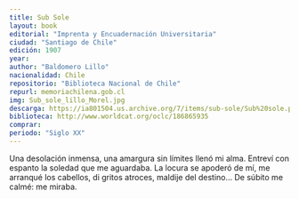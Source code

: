 ```yaml
---
title: Sub Sole
layout: book
editorial: "Imprenta y Encuadernación Universitaria"
ciudad: "Santiago de Chile"
edición: 1907
year: 
author: "Baldomero Lillo"
nacionalidad: Chile
repositorio: "Biblioteca Nacional de Chile"
repurl: memoriachilena.gob.cl
img: Sub_sole_lillo_Morel.jpg
descarga: https://ia801504.us.archive.org/7/items/sub-sole/Sub%20sole.pdf
biblioteca: http://www.worldcat.org/oclc/186865935
comprar: 
periodo: "Siglo XX"
---
```

 
Una desolación inmensa, una amargura sin límites llenó mi alma. Entreví con espanto la soledad que me aguardaba. La locura se apoderó de mí, me arranqué los cabellos, di gritos atroces, maldije del destino… De súbito me calmé: me miraba. 
